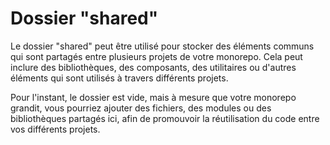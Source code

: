 # Dossier "shared"

Le dossier "shared" peut être utilisé pour stocker des éléments communs qui sont partagés entre plusieurs projets de votre monorepo. Cela peut inclure des bibliothèques, des composants, des utilitaires ou d'autres éléments qui sont utilisés à travers différents projets.

Pour l'instant, le dossier est vide, mais à mesure que votre monorepo grandit, vous pourriez ajouter des fichiers, des modules ou des bibliothèques partagés ici, afin de promouvoir la réutilisation du code entre vos différents projets.
